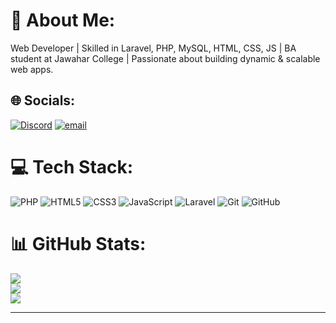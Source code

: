 # 💫 About Me:
Web Developer | Skilled in Laravel, PHP, MySQL, HTML, CSS, JS | BA student at Jawahar College | Passionate about building dynamic & scalable web apps.


## 🌐 Socials:
[![Discord](https://img.shields.io/badge/Discord-%237289DA.svg?logo=discord&logoColor=white)](https://discord.gg/https://discord.com/channels/@sharwankumarsuthar) [![email](https://img.shields.io/badge/Email-D14836?logo=gmail&logoColor=white)](mailto:sharwansuthar671@gmail.com) 

# 💻 Tech Stack:
![PHP](https://img.shields.io/badge/php-%23777BB4.svg?style=for-the-badge&logo=php&logoColor=white) ![HTML5](https://img.shields.io/badge/html5-%23E34F26.svg?style=for-the-badge&logo=html5&logoColor=white) ![CSS3](https://img.shields.io/badge/css3-%231572B6.svg?style=for-the-badge&logo=css3&logoColor=white) ![JavaScript](https://img.shields.io/badge/javascript-%23323330.svg?style=for-the-badge&logo=javascript&logoColor=%23F7DF1E) ![Laravel](https://img.shields.io/badge/laravel-%23FF2D20.svg?style=for-the-badge&logo=laravel&logoColor=white) ![Git](https://img.shields.io/badge/git-%23F05033.svg?style=for-the-badge&logo=git&logoColor=white) ![GitHub](https://img.shields.io/badge/github-%23121011.svg?style=for-the-badge&logo=github&logoColor=white)
# 📊 GitHub Stats:
![](https://github-readme-stats.vercel.app/api?username=Sharwankumarsuthar&theme=dark&hide_border=false&include_all_commits=true&count_private=true)<br/>
![](https://nirzak-streak-stats.vercel.app/?user=Sharwankumarsuthar&theme=dark&hide_border=false)<br/>
![](https://github-readme-stats.vercel.app/api/top-langs/?username=Sharwankumarsuthar&theme=dark&hide_border=false&include_all_commits=true&count_private=true&layout=compact)

---
